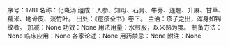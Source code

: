 序号：1781
名称：化斑汤
组成：人参、知母、石膏、牛蒡、连翘、升麻、甘草、糯米、地骨皮、淡竹叶。
出处：《痘疹全书》卷下。
主治：疹子之出，浑身如锦纹者。
加减：None
功效：None
用法用量：水煎服，以米熟为度。
制备方法：None
临床应用：None
各家论述：None
用药禁忌：None
附注：None
